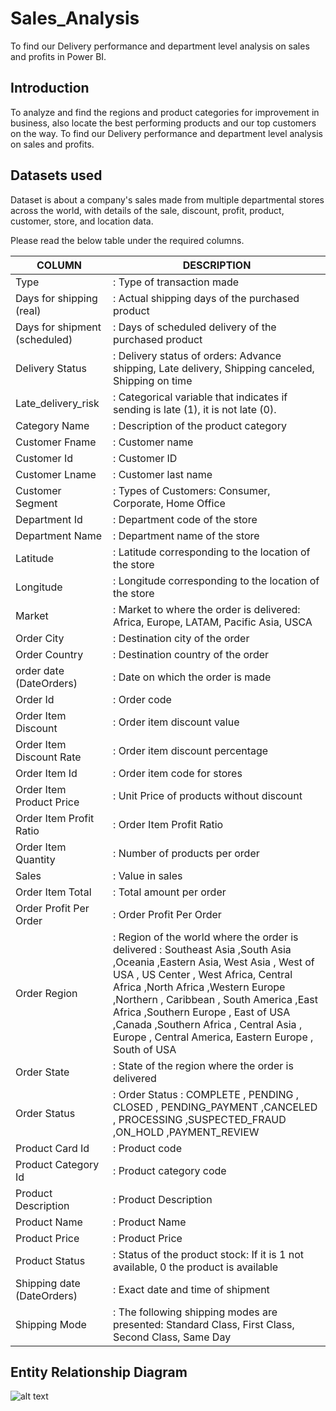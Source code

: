 # Sales_Analysis
To find our Delivery performance and department level analysis on sales and profits in Power BI.

## Introduction
To analyze and find the regions and product categories for improvement in business, also locate the best performing products and our top customers on the way. To find our Delivery performance and department level analysis on sales and profits.

## Datasets used
Dataset is about a company's sales made from multiple departmental stores across the world, with details of the sale, discount, profit, product, customer, store, and location data.

Please read the below table under the required columns.

COLUMN|DESCRIPTION                |
------|---------------------------|
Type  | : Type of transaction made|
Days for shipping (real) |: Actual shipping days of the purchased product|
Days for shipment (scheduled)|: Days of scheduled delivery of the purchased product|
Delivery Status|: Delivery status of orders: Advance shipping, Late delivery, Shipping canceled, Shipping on time|
Late_delivery_risk|: Categorical variable that indicates if sending is late (1), it is not late (0).|
Category Name|: Description of the product category|
Customer Fname|: Customer name|
Customer Id|: Customer ID|
Customer Lname|: Customer last name|
Customer Segment|: Types of Customers: Consumer, Corporate, Home Office|
Department Id|: Department code of the store|
Department Name|: Department name of the store|
Latitude|: Latitude corresponding to the location of the store|
Longitude|: Longitude corresponding to the location of the store|
Market|: Market to where the order is delivered: Africa, Europe, LATAM, Pacific Asia, USCA|
Order City|: Destination city of the order|
Order Country|: Destination country of the order|
order date (DateOrders)|: Date on which the order is made|
Order Id|: Order code|
Order Item Discount|: Order item discount value|
Order Item Discount Rate|: Order item discount percentage|
Order Item Id|: Order item code for stores|
Order Item Product Price|: Unit Price of products without discount|
Order Item Profit Ratio|: Order Item Profit Ratio|
Order Item Quantity|: Number of products per order|
Sales|: Value in sales|
Order Item Total|: Total amount per order|
Order Profit Per Order|: Order Profit Per Order|
Order Region|: Region of the world where the order is delivered : Southeast Asia ,South Asia ,Oceania ,Eastern Asia, West Asia , West of USA , US Center , West Africa, Central Africa ,North Africa ,Western Europe ,Northern , Caribbean , South America ,East Africa ,Southern Europe , East of USA ,Canada ,Southern Africa , Central Asia , Europe , Central America, Eastern Europe , South of USA|
Order State|: State of the region where the order is delivered|
Order Status|: Order Status : COMPLETE , PENDING , CLOSED , PENDING_PAYMENT ,CANCELED , PROCESSING ,SUSPECTED_FRAUD ,ON_HOLD ,PAYMENT_REVIEW|
Product Card Id|: Product code|
Product Category Id|: Product category code|
Product Description|: Product Description|
Product Name|: Product Name|
Product Price|: Product Price|
Product Status|: Status of the product stock: If it is 1 not available, 0 the product is available|
Shipping date (DateOrders)|: Exact date and time of shipment|
Shipping Mode|: The following shipping modes are presented: Standard Class, First Class, Second Class, Same Day|


## Entity Relationship Diagram
![alt text]()
